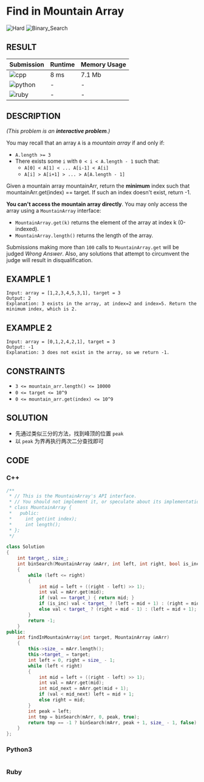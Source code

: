 # Find in Mountain Array

![Hard](https://img.shields.io/badge/-Hard-e05d44.svg) ![Binary_Search](https://img.shields.io/badge/二分查找-Binary_Search-007ec6.svg)
## RESULT

| Submission                                                         | Runtime | Memory Usage |
| ------------------------------------------------------------------ | ------- | ------------ |
| ![cpp](https://img.shields.io/badge/leetcode1095-cpp-f34b7d.svg)   | 8 ms    | 7.1 Mb       |
| ![python](https://img.shields.io/badge/leetcode1095-py-3572A5.svg) | -       | -            |
| ![ruby](https://img.shields.io/badge/leetcode1095-rb-701516.svg)   | -       | -            |

## DESCRIPTION

*(This problem is an **interactive problem**.)*

You may recall that an array `A` is a *mountain array* if and only if:

* `A.length >= 3`
* There exists some `i` with `0 < i < A.length - 1` such that:
  * `A[0] < A[1] < ... A[i-1] < A[i]`
  * `A[i] > A[i+1] > ... > A[A.length - 1]`

Given a mountain array mountainArr, return the **minimum** index such that mountainArr.get(index) == target.  If such an index doesn't exist, return -1.

**You can't access the mountain array directly**.  You may only access the array using a `MountainArray` interface:

* `MountainArray.get(k)` returns the element of the array at index k (0-indexed).
* `MountainArray.length()` returns the length of the array.

Submissions making more than `100` calls to `MountainArray.get` will be judged *Wrong Answer*. Also, any solutions that attempt to circumvent the judge will result in disqualification.

## EXAMPLE 1

```plain
Input: array = [1,2,3,4,5,3,1], target = 3
Output: 2
Explanation: 3 exists in the array, at index=2 and index=5. Return the minimum index, which is 2.
```

## EXAMPLE 2

```plain
Input: array = [0,1,2,4,2,1], target = 3
Output: -1
Explanation: 3 does not exist in the array, so we return -1.
```

## CONSTRAINTS

* `3 <= mountain_arr.length() <= 10000`
* `0 <= target <= 10^9`
* `0 <= mountain_arr.get(index) <= 10^9`

## SOLUTION

* 先通过类似三分的方法，找到峰顶的位置 `peak`
* 以 `peak` 为界再执行两次二分查找即可

## CODE

### C++

```cpp
/**
 * // This is the MountainArray's API interface.
 * // You should not implement it, or speculate about its implementation
 * class MountainArray {
 *   public:
 *     int get(int index);
 *     int length();
 * };
 */

class Solution
{
    int target_, size_;
    int binSearch(MountainArray &mArr, int left, int right, bool is_inc)
    {
        while (left <= right)
        {
            int mid = left + ((right - left) >> 1);
            int val = mArr.get(mid);
            if (val == target_) { return mid; }
            if (is_inc) val < target_ ? (left = mid + 1) : (right = mid - 1);
            else val < target_ ? (right = mid - 1) : (left = mid + 1);
        }
        return -1;
    }
public:
    int findInMountainArray(int target, MountainArray &mArr)
    {
        this->size_ = mArr.length();
        this->target_ = target;
        int left = 0, right = size_ - 1;
        while (left < right)
        {
            int mid = left + ((right - left) >> 1);
            int val = mArr.get(mid);
            int mid_next = mArr.get(mid + 1);
            if (val < mid_next) left = mid + 1;
            else right = mid;
        }
        int peak = left;
        int tmp = binSearch(mArr, 0, peak, true);
        return tmp == -1 ? binSearch(mArr, peak + 1, size_ - 1, false) : tmp;
    }
};
```

### Python3

```python
```

### Ruby


